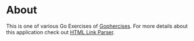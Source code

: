 # About
This is one of various Go Exercises of [Gophercises](https://gophercises.com/).
For more details about this application check out [HTML Link Parser](https://github.com/gophercises/link).

